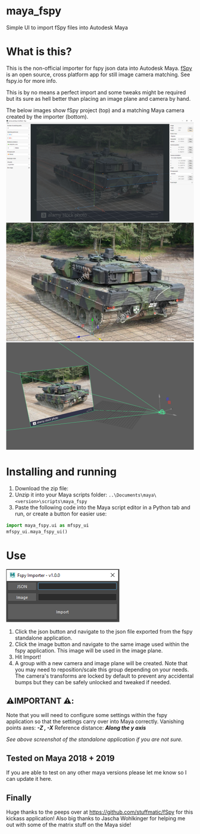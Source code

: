 
# maya_fspy
Simple UI to import fSpy files into Autodesk Maya

# What is this?
This is the non-official importer for fspy json data into Autodesk Maya. [fSpy](https://github.com/stuffmatic/fSpy) is an open source, cross platform app for still image camera matching.  See fspy.io for more info. 

This is by no means a perfect import and some tweaks might be required but its sure as hell better than placing an image plane and camera by hand.

The below images show fSpy project (top) and a matching Maya camera created by the importer (bottom).
![Image of fspy](https://github.com/JustinPedersen/maya_fspy/blob/master/images/fspy.png)
![Image of maya](https://github.com/JustinPedersen/maya_fspy/blob/master/images/maya_01.png)
![Image of maya](https://github.com/JustinPedersen/maya_fspy/blob/master/images/maya_02.png)

# Installing and running
1. Download the zip file:
2. Unzip it into your Maya scripts folder: `..\Documents\maya\<version>\scripts\maya_fspy`
3. Paste the following code into the Maya script editor in a Python tab and run, or create a button for easier use: 
```python
import maya_fspy.ui as mfspy_ui
mfspy_ui.maya_fspy_ui()
```

# Use
![ui](https://github.com/JustinPedersen/maya_fspy/blob/master/images/ui.png)
 1. Click the json button and navigate to the json file exported from the fspy standalone application.
 2. Click the image button and navigate to the same image used within the fspy application. This image will be used in the image plane.
 3. Hit Import!
 4. A group with a new camera and image plane will be created. Note that you may need to reposition/scale this group depending on your needs. The camera's transforms are locked by default to prevent any accidental bumps but they can be safely unlocked and tweaked if needed.

## ⚠️IMPORTANT ⚠️:
Note that you will need to configure some settings within the fspy application so that the settings carry over into Maya correctly.
Vanishing points axes:  ***-Z , -X***
Reference distance: ***Along the y axis***

*See above screenshot of the standalone application if you are not sure.*

## Tested on Maya 2018 + 2019
If you are able to test on any other maya versions please let me know so I can update it here.

## Finally
Huge thanks to the peeps over at https://github.com/stuffmatic/fSpy for this kickass application! 
Also big thanks to Jascha Wohlkinger for helping me out with some of the matrix stuff on the Maya side!
